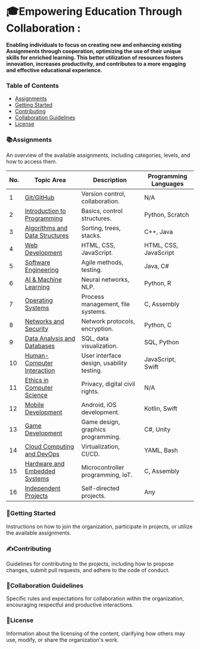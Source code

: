 # 🎓Empowering Education Through Collaboration :
   
**Enabling individuals to focus on creating new and enhancing existing Assignments through cooperation, optimizing the use of their unique skills for enriched learning. This better utilization of resources fosters innovation, increases productivity, and contributes to a more engaging and effective educational experience.**

### Table of Contents
* [Assignments](#assignments)   
* [Getting Started](#getting-started)   
* [Contributing](#contributing)   
* [Collaboration Guidelines](#collaboration-guidelines)   
* [License](#license)   


### 📚Assignments
An overview of the available assignments, including categories, levels, and how to access them.

| No. | Topic Area                                      | Description                                                                                           | Programming Languages        |
|-----|------------------------------------------------|-------------------------------------------------------------------------------------------------------|------------------------------|
| 1   | [Git/GitHub](./git-github.md)                  | Version control, collaboration.                                                                       | N/A                          |
| 2   | [Introduction to Programming](./introduction-to-programming.md)| Basics, control structures.                                                           | Python, Scratch              |
| 3   | [Algorithms and Data Structures](./algorithms-and-data-structures.md)| Sorting, trees, stacks.                                                         | C++, Java                    |
| 4   | [Web Development](./web-development.md)        | HTML, CSS, JavaScript.                                                                                | HTML, CSS, JavaScript        |
| 5   | [Software Engineering](./software-engineering) | Agile methods, testing.                                                                                | Java, C#                     |
| 6   | [AI & Machine Learning](#)                     | Neural networks, NLP.                                                                                 | Python, R                    |
| 7   | [Operating Systems](#)                         | Process management, file systems.                                                                     | C, Assembly                  |
| 8   | [Networks and Security](#)                     | Network protocols, encryption.                                                                        | Python, C                    |
| 9   | [Data Analysis and Databases](#)               | SQL, data visualization.                                                                              | SQL, Python                  |
| 10  | [Human-Computer Interaction](#)                | User interface design, usability testing.                                                             | JavaScript, Swift            |
| 11  | [Ethics in Computer Science](#)                | Privacy, digital civil rights.                                                                        | N/A                          |
| 12  | [Mobile Development](#)                        | Android, iOS development.                                                                             | Kotlin, Swift                |
| 13  | [Game Development](#)                          | Game design, graphics programming.                                                                    | C#, Unity                    |
| 14  | [Cloud Computing and DevOps](#)                | Virtualization, CI/CD.                                                                                | YAML, Bash                   |
| 15  | [Hardware and Embedded Systems](#)             | Microcontroller programming, IoT.                                                                     | C, Assembly                  |
| 16  | [Independent Projects](#)                      | Self-directed projects.                                                                               | Any                          |


### 🚀Getting Started
Instructions on how to join the organization, participate in projects, or utilize the available assignments.

### ✍️Contributing
Guidelines for contributing to the projects, including how to propose changes, submit pull requests, and adhere to the code of conduct.

### 🤝Collaboration Guidelines
Specific rules and expectations for collaboration within the organization, encouraging respectful and productive interactions.

### 📜License
Information about the licensing of the content, clarifying how others may use, modify, or share the organization's work.

